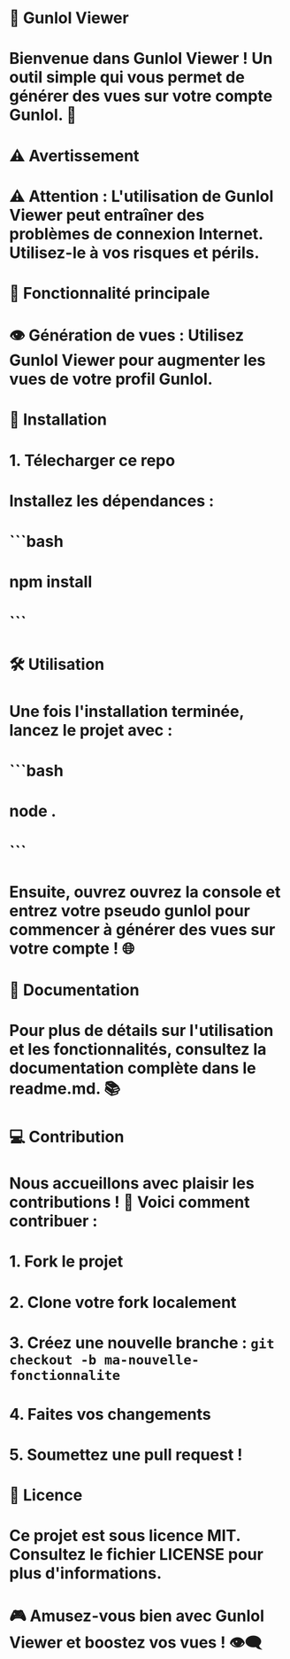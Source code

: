 # 🔫 Gunlol Viewer

# Bienvenue dans **Gunlol Viewer** ! Un outil simple qui vous permet de générer des vues sur votre compte **Gunlol**. 🚀

# ⚠️ Avertissement

# ⚠️ Attention : L'utilisation de Gunlol Viewer peut entraîner des problèmes de connexion Internet. Utilisez-le à vos risques et périls.

# 🎯 Fonctionnalité principale

# 👁️ Génération de vues : Utilisez Gunlol Viewer pour augmenter les vues de votre profil Gunlol.

# 🚀 Installation

# 1. Télecharger ce repo

# Installez les dépendances :
#    ```bash
#    npm install
#    ```

# 🛠️ Utilisation

# Une fois l'installation terminée, lancez le projet avec :

# ```bash
# node .
# ```

# Ensuite, ouvrez ouvrez la console et entrez votre pseudo gunlol pour commencer à générer des vues sur votre compte ! 🌐

# 📖 Documentation

# Pour plus de détails sur l'utilisation et les fonctionnalités, consultez la documentation complète dans le readme.md. 📚


# 💻 Contribution

# Nous accueillons avec plaisir les contributions ! 🎉 Voici comment contribuer :

# 1. **Fork** le projet
# 2. **Clone** votre fork localement
# 3. Créez une nouvelle branche : `git checkout -b ma-nouvelle-fonctionnalite`
# 4. Faites vos changements
# 5. Soumettez une **pull request** !

# 📜 Licence

# Ce projet est sous licence MIT. Consultez le fichier LICENSE pour plus d'informations.

# 🎮 Amusez-vous bien avec **Gunlol Viewer** et boostez vos vues ! 👁️‍🗨️